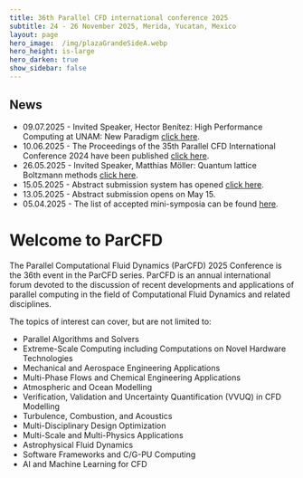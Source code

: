 ```yaml
---
title: 36th Parallel CFD international conference 2025
subtitle: 24 - 26 November 2025, Merida, Yucatan, Mexico
layout: page
hero_image:  /img/plazaGrandeSideA.webp
hero_height: is-large
hero_darken: true
show_sidebar: false
---
```


## News

* 09.07.2025 - Invited Speaker, Hector Benítez: High Performance Computing at UNAM: New Paradigm [click here](/invited-speakers).
* 10.06.2025 - The Proceedings of the 35th Parallel CFD International Conference 2024 have been published [click here](https://juser.fz-juelich.de/record/1042307).
* 26.05.2025 - Invited Speaker, Matthias Möller: Quantum lattice Boltzmann methods [click here](/invited-speakers).
* 15.05.2025 - Abstract submission system has opened [click here](/call-papers).
* 13.05.2025 - Abstract submission opens on May 15.
* 05.04.2025 - The list of accepted mini-symposia can be found [here](/accepted-minisymposia).

# Welcome to ParCFD

The Parallel Computational Fluid Dynamics (ParCFD) 2025 Conference is the 36th event in the ParCFD series. ParCFD is an annual international forum devoted to the discussion of recent developments and applications of parallel computing in the field of Computational Fluid Dynamics and related disciplines. 

The topics of interest can cover, but are not limited to:

* Parallel Algorithms and Solvers
* Extreme-Scale Computing including Computations on Novel Hardware Technologies
* Mechanical and Aerospace Engineering Applications
* Multi-Phase Flows and Chemical Engineering Applications
* Atmospheric and Ocean Modelling
* Verification, Validation and Uncertainty Quantification (VVUQ) in CFD Modelling
* Turbulence, Combustion, and Acoustics
* Multi-Disciplinary Design Optimization
* Multi-Scale and Multi-Physics Applications
* Astrophysical Fluid Dynamics
* Software Frameworks and C/G-PU Computing
* AI and Machine Learning for CFD
